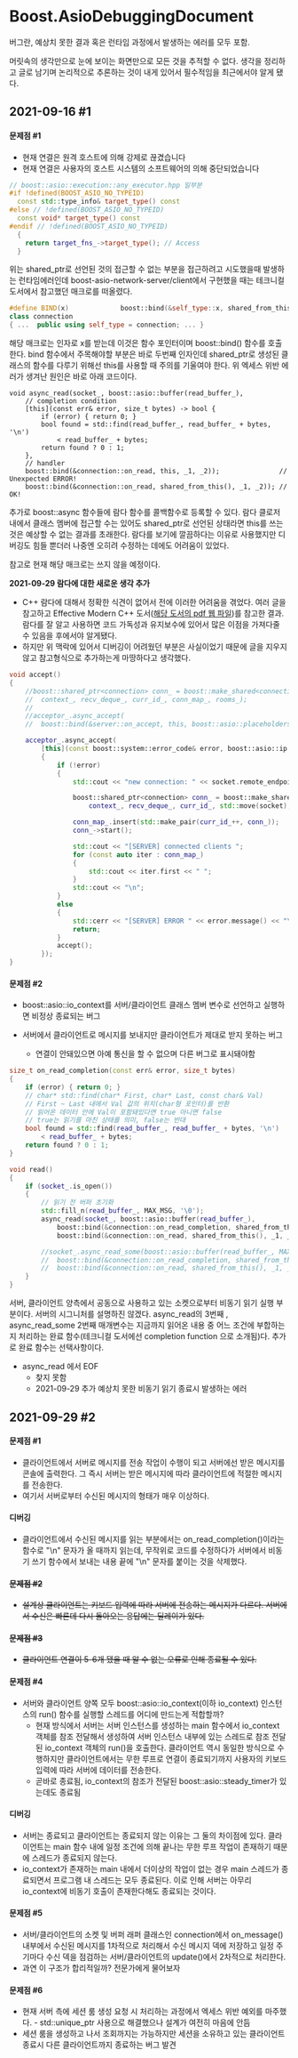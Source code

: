 # Boost.AsioDebuggingDocument

버그란, 예상치 못한 결과 혹은 런타임 과정에서 발생하는 에러를 모두 포함.

머릿속의 생각만으로 눈에 보이는 화면만으로 모든 것을 추적할 수 없다. 생각을 정리하고 글로 남기며 논리적으로 추론하는 것이 내게 있어서 필수적임을 최근에서야 알게 됐다.



## 2021-09-16 #1

#### 문제점 #1

- 현재 연결은 원격 호스트에 의해 강제로 끊겼습니다
- 현재 연결은 사용자의 호스트 시스템의 소프트웨어의 의해 중단되었습니다

```C++
// boost::asio::execution::any_executor.hpp 일부분
#if !defined(BOOST_ASIO_NO_TYPEID)
  const std::type_info& target_type() const
#else // !defined(BOOST_ASIO_NO_TYPEID)
  const void* target_type() const
#endif // !defined(BOOST_ASIO_NO_TYPEID)
  {
    return target_fns_->target_type(); // Access 
  }
```

위는 shared_ptr로 선언된 것의 접근할 수 없는 부분을 접근하려고 시도했을때 발생하는 런타임에러인데 boost-asio-network-server/client에서 구현했을 때는 테크니컬 도서에서 참고했던 매크로를 떠올렸다. 

```c++
#define BIND(x)				boost::bind(&self_type::x, shared_from_this())
class connection
{ ...  public using self_type = connection; ... }
```

해당 매크로는 인자로 x를 받는데 이것은 함수 포인터이며 boost::bind() 함수를 호출한다. bind 함수에서 주목해야할 부분은 바로 두번째 인자인데 shared_ptr로 생성된 클래스의 함수를 다루기 위해선 this를 사용할 때 주의를 기울여야 한다. 위 엑세스 위반 에러가 생겨난 원인은 바로 아래 코드이다. 

```
void async_read(socket_, boost::asio::buffer(read_buffer_),
	// completion condition
	[this](const err& error, size_t bytes) -> bool {
		if (error) { return 0; }
		bool found = std::find(read_buffer_, read_buffer_ + bytes, '\n') 
			< read_buffer_ + bytes;
		return found ? 0 : 1;
	},
	// handler			
	boost::bind(&connection::on_read, this, _1, _2)); 				// Unexpected ERROR!
	boost::bind(&connection::on_read, shared_from_this(), _1, _2)); // OK!
```

추가로 boost::async 함수들에 람다 함수를 콜백함수로 등록할 수 있다. 람다 클로저 내에서 클래스 멤버에 접근할 수는 있어도 shared_ptr로 선언된 상태라면 this를 쓰는 것은 예상할 수 없는 결과를 초래한다. 람다를 보기에 깔끔하다는 이유로 사용했지만 디버깅도 힘들 뿐더러 나중엔 오히려 수정하는 데에도 어려움이 있었다. 

참고로 현재 해당 매크로는 쓰지 않을 예정이다.



**2021-09-29 람다에 대한 새로운 생각 추가**

- C++ 람다에 대해서 정확한 식견이 없어서 전에 이러한 어려움을 겪었다. 여러 글을 참고하고 Effective Modern C++ 도서([해당 도서의 pdf 웹 파일](https://moodle.ufsc.br/pluginfile.php/2377667/mod_resource/content/0/Effective_Modern_C__.pdf))를 참고한 결과. 람다를 잘 알고 사용하면 코드 가독성과 유지보수에 있어서 많은 이점을 가져다줄 수 있음을 후에서야 알게됐다.
- 하지만 위 맥락에 있어서 디버깅이 어려웠던 부분은 사실이었기 때문에 글을 지우지 않고 참고형식으로 추가하는게 마땅하다고 생각했다.

```c++
void accept()
{
    //boost::shared_ptr<connection> conn_ = boost::make_shared<connection>(
    //	context_, recv_deque_, curr_id_, conn_map_, rooms_);
    // 
    //acceptor_.async_accept(
    //	boost::bind(&server::on_accept, this, boost::asio::placeholders::error, conn_));

    acceptor_.async_accept(
        [this](const boost::system::error_code& error, boost::asio::ip::tcp::socket socket)
        {
            if (!error)
            {
                std::cout << "new connection: " << socket.remote_endpoint() << "\n";

                boost::shared_ptr<connection> conn_ = boost::make_shared<connection>(
                    context_, recv_deque_, curr_id_, std::move(socket), conn_map_, rooms_);

                conn_map_.insert(std::make_pair(curr_id_++, conn_));
                conn_->start();

                std::cout << "[SERVER] connected clients ";
                for (const auto iter : conn_map_)
                {
                    std::cout << iter.first << " ";
                }
                std::cout << "\n";
            }
            else
            {
                std::cerr << "[SERVER] ERROR " << error.message() << "\n";
                return;
            }
            accept();
        });
}
```



#### 문제점 #2

- boost::asio::io_context를 서버/클라이언트 클래스 멤버 변수로 선언하고 실행하면 비정상 종료되는 버그

- 서버에서 클라이언트로 메시지를 보내지만 클라이언트가 제대로 받지 못하는 버그
  - 연결이 안돼있으면 아예 통신을 할 수 없으며 다른 버그로 표시돼야함

```c++
size_t on_read_completion(const err& error, size_t bytes)
{
    if (error) { return 0; }
	// char* std::find(char* First, char* Last, const char& Val)
    // First ~ Last 내에서 Val 값의 위치(char형 포인터)를 반환
    // 읽어온 데이터 안에 Val이 포함돼있다면 true 아니면 false
    // true는 읽기를 마친 상태를 의미, false는 반대
    bool found = std::find(read_buffer_, read_buffer_ + bytes, '\n') 
        < read_buffer_ + bytes;
    return found ? 0 : 1;
}

void read()
{
	if (socket_.is_open())
	{
        // 읽기 전 버퍼 초기화
		std::fill_n(read_buffer_, MAX_MSG, '\0');
		async_read(socket_, boost::asio::buffer(read_buffer_),
			boost::bind(&connection::on_read_completion, shared_from_this(), _1, _2),
			boost::bind(&connection::on_read, shared_from_this(), _1, _2));

		//socket_.async_read_some(boost::asio::buffer(read_buffer_, MAX_MSG),
		//	boost::bind(&connection::on_read_completion, shared_from_this(), _1, _2),
		//	boost::bind(&connection::on_read, shared_from_this(), _1, _2));
	}
}
```

서버, 클라이언트 양측에서 공동으로 사용하고 있는 소켓으로부터 비동기 읽기 실행 부분이다. 서버의 시그니처를 설명하진 않겠다. async_read의 3번째 , async_read_some 2번째 매개변수는 지금까지 읽어온 내용 중 어느 조건에 부합하는지 처리하는 완료 함수(테크니컬 도서에선 completion function 으로 소개됨)다. 추가로 완료 함수는 선택사항이다.

- async_read 에서 EOF 
  - 찾지 못함
  - 2021-09-29 추가 예상치 못한 비동기 읽기 종료시 발생하는 에러



## 2021-09-29 #2

#### 문제점 #1

- 클라이언트에서 서버로 메시지를 전송 작업이 수행이 되고 서버에선 받은 메시지를 콘솔에 출력한다. 그 즉시 서버는 받은 메시지에 따라 클라이언트에 적절한 메시지를 전송한다. 
- 여기서 서버로부터 수신된 메시지의 형태가 매우 이상하다.

#### 디버깅

- 클라이언트에서 수신된 메시지를 읽는 부분에서는 on_read_completion()이라는 함수로 "\n" 문자가 올 때까지 읽는데, 무작위로 코드를 수정하다가 서버에서 비동기 쓰기 함수에서 보내는 내용 끝에 "\n" 문자를 붙이는 것을 삭제했다. 



#### ~~문제점 #2~~

- ~~설계상 클라이언트는 키보드 입력에 따라 서버에 전송하는 메시지가 다르다. 서버에서 수신은 빠른데 다시 돌아오는 응답에는 딜레이가 있다.~~



#### ~~문제점 #3~~

- ~~클라이언트 연결이 5-6개 됐을 때 알 수 없는 오류로 인해 종료될 수 있다.~~



#### 문제점 #4

- 서버와 클라이언트 양쪽 모두 boost::asio::io_context(이하 io_context) 인스턴스의 run() 함수를 실행할 스레드를 어디에 만드는게 적합할까?
  - 현재 방식에서 서버는 서버 인스턴스를 생성하는 main 함수에서 io_context 객체를 참조 전달해서 생성하여 서버 인스턴스 내부에 있는 스레드로 참조 전달된 io_context 객체의 run()을 호출한다. 클라이언트 역시 동일한 방식으로 수행하지만 클라이언트에서는 무한 루프로 연결이 종료되기까지 사용자의 키보드 입력에 따라 서버에 데이터를 전송한다. 
  - 곧바로 종료됨, io_context의 참조가 전달된 boost::asio::steady_timer가 있는데도 종료됨

#### 디버깅

- 서버는 종료되고 클라이언트는 종료되지 않는 이유는 그 둘의 차이점에 있다. 클라이언트는 main 함수 내에 일정 조건에 의해 끝나는 무한 루프 작업이 존재하기 때문에 스레드가 종료되지 않는다.
- io_context가 존재하는 main 내에서 더이상의 작업이 없는 경우 main 스레드가 종료되면서 프로그램 내 스레드는 모두 종료된다. 이로 인해 서버는 아무리 io_context에 비동기 호출이 존재한다해도 종료되는 것이다.



#### 문제점 #5

- 서버/클라이언트의 소켓 및 버퍼 래퍼 클래스인 connection에서 on_message() 내부에서 수신된 메시지를 1차적으로 처리해서 수신 메시지 덱에 저장하고 일정 주기마다 수신 덱을 점검하는 서버/클라이언트의 update()에서 2차적으로  처리한다.
- 과연 이 구조가 합리적일까? 전문가에게 물어보자



#### 문제점 #6

- 현재 서버 측에 세션 룸 생성 요청 시 처리하는 과정에서 엑세스 위반 예외를 마주했다. - std::unique_ptr 사용으로 해결했으나 설계가 여전히 마음에 안듬
- 세션 룸을 생성하고 나서 조회까지는 가능하지만 세션을 소유하고 있는 클라이언트 종료시 다른 클라이언트까지 종료하는 버그 발견

